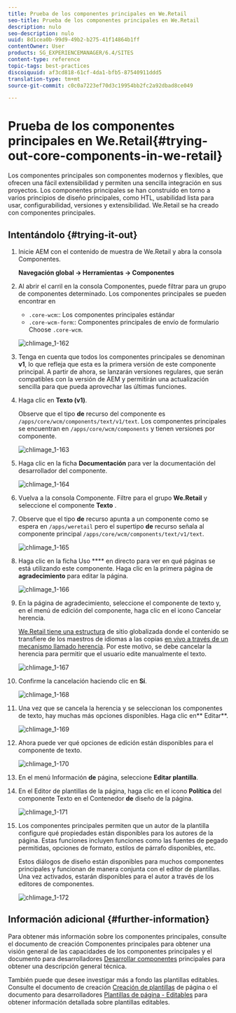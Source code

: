 ```yaml
---
title: Prueba de los componentes principales en We.Retail
seo-title: Prueba de los componentes principales en We.Retail
description: nulo
seo-description: nulo
uuid: 8d1cea0b-99d9-49b2-b275-41f14864b1ff
contentOwner: User
products: SG_EXPERIENCEMANAGER/6.4/SITES
content-type: reference
topic-tags: best-practices
discoiquuid: af3cd818-61cf-4da1-bfb5-87540911ddd5
translation-type: tm+mt
source-git-commit: c0c0a7223ef70d3c19954bb2fc2a92dbad8ce049

---
```



# Prueba de los componentes principales en We.Retail{#trying-out-core-components-in-we-retail}

Los componentes principales son componentes modernos y flexibles, que ofrecen una fácil extensibilidad y permiten una sencilla integración en sus proyectos. Los componentes principales se han construido en torno a varios principios de diseño principales, como HTL, usabilidad lista para usar, configurabilidad, versiones y extensibilidad. We.Retail se ha creado con componentes principales.

## Intentándolo {#trying-it-out}

1. Inicie AEM con el contenido de muestra de We.Retail y abra la consola [](/help/sites-authoring/default-components-console.md)Componentes.

   **Navegación global -> Herramientas -> Componentes**

1. Al abrir el carril en la consola Componentes, puede filtrar para un grupo de componentes determinado. Los componentes principales se pueden encontrar en

   * `.core-wcm`:: Los componentes principales estándar
   * `.core-wcm-form`:: Componentes principales de envío de formulario
   Choose `.core-wcm`.

   ![chlimage_1-162](assets/chlimage_1-162.png)

1. Tenga en cuenta que todos los componentes principales se denominan **v1**, lo que refleja que esta es la primera versión de este componente principal. A partir de ahora, se lanzarán versiones regulares, que serán compatibles con la versión de AEM y permitirán una actualización sencilla para que pueda aprovechar las últimas funciones.
1. Haga clic en **Texto (v1)**.

   Observe que el tipo **de** recurso del componente es `/apps/core/wcm/components/text/v1/text`. Los componentes principales se encuentran en `/apps/core/wcm/components` y tienen versiones por componente.

   ![chlimage_1-163](assets/chlimage_1-163.png)

1. Haga clic en la ficha **Documentación** para ver la documentación del desarrollador del componente.

   ![chlimage_1-164](assets/chlimage_1-164.png)

1. Vuelva a la consola Componente. Filtre para el grupo **We.Retail** y seleccione el componente **Texto** .
1. Observe que el tipo **de** recurso apunta a un componente como se espera en `/apps/weretail` pero el supertipo **de** recurso señala al componente principal `/apps/core/wcm/components/text/v1/text`.

   ![chlimage_1-165](assets/chlimage_1-165.png)

1. Haga clic en la ficha Uso **** en directo para ver en qué páginas se está utilizando este componente. Haga clic en la primera página de **agradecimiento** para editar la página.

   ![chlimage_1-166](assets/chlimage_1-166.png)

1. En la página de agradecimiento, seleccione el componente de texto y, en el menú de edición del componente, haga clic en el icono Cancelar herencia.

   [We.Retail tiene una estructura](/help/sites-developing/we-retail-globalized-site-structure.md) de sitio globalizada donde el contenido se transfiere de los maestros de idiomas a las copias [en vivo a través de un mecanismo llamado herencia](/help/sites-administering/msm.md). Por este motivo, se debe cancelar la herencia para permitir que el usuario edite manualmente el texto.

   ![chlimage_1-167](assets/chlimage_1-167.png)

1. Confirme la cancelación haciendo clic en **Sí**.

   ![chlimage_1-168](assets/chlimage_1-168.png)

1. Una vez que se cancela la herencia y se seleccionan los componentes de texto, hay muchas más opciones disponibles. Haga clic en** Editar**.

   ![chlimage_1-169](assets/chlimage_1-169.png)

1. Ahora puede ver qué opciones de edición están disponibles para el componente de texto.

   ![chlimage_1-170](assets/chlimage_1-170.png)

1. En el menú Información **de** página, seleccione **Editar plantilla**.
1. En el Editor de plantillas de la página, haga clic en el icono **Política** del componente Texto en el Contenedor **de** diseño de la página.

   ![chlimage_1-171](assets/chlimage_1-171.png)

1. Los componentes principales permiten que un autor de la plantilla configure qué propiedades están disponibles para los autores de la página. Estas funciones incluyen funciones como las fuentes de pegado permitidas, opciones de formato, estilos de párrafo disponibles, etc.

   Estos diálogos de diseño están disponibles para muchos componentes principales y funcionan de manera conjunta con el editor de plantillas. Una vez activados, estarán disponibles para el autor a través de los editores de componentes.

   ![chlimage_1-172](assets/chlimage_1-172.png)

## Información adicional {#further-information}

Para obtener más información sobre los componentes principales, consulte el documento de creación Componentes [](https://docs.adobe.com/content/help/en/experience-manager-core-components/using/introduction.html) principales para obtener una visión general de las capacidades de los componentes principales y el documento para desarrolladores [Desarrollar componentes](https://helpx.adobe.com/experience-manager/core-components/using/developing.html) principales para obtener una descripción general técnica.

También puede que desee investigar más a fondo las plantillas [](/help/sites-developing/we-retail-editable-templates.md)editables. Consulte el documento de creación [Creación de plantillas](/help/sites-authoring/templates.md) de página o el documento para desarrolladores [Plantillas de página - Editables](/help/sites-developing/page-templates-editable.md) para obtener información detallada sobre plantillas editables.
